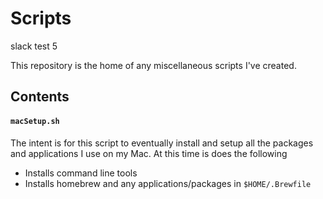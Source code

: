 # Scripts

slack test 5

This repository is the home of any miscellaneous scripts I've created.

## Contents

#### `macSetup.sh`
The intent is for this script to eventually install and setup all the packages and applications I use on my Mac.
At this time is does the following
* Installs command line tools
* Installs homebrew and any applications/packages in `$HOME/.Brewfile`
